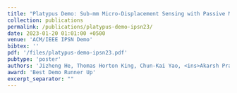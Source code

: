 ```yaml
---
title: "Platypus Demo: Sub-mm Micro-Displacement Sensing with Passive Millimeter-wave Tags As \"Phase Carriers\""
collection: publications
permalink: /publications/platypus-demo-ipsn23/
date: 2023-01-20 01:01:00 +0500
venue: 'ACM/IEEE IPSN Demo'
bibtex: ''
pdf: '/files/platypus-demo-ipsn23.pdf'
pubtype: 'poster'
authors: 'Jizheng He, Thomas Horton King, Chun-Kai Yao, <ins>Akarsh Prabhakara</ins>, Mohamad Alipour, Swarun Kumar, Anthony Rowe, Elahe Soltanaghai'
award: 'Best Demo Runner Up'
excerpt_separator: ""
---
```

